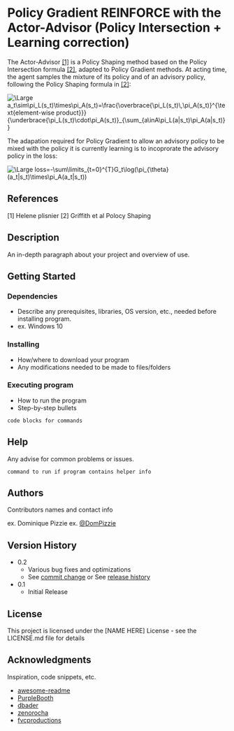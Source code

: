 # Policy Gradient REINFORCE with the Actor-Advisor (Policy Intersection + Learning correction)

The Actor-Advisor [[1]](#1) is a Policy Shaping method based on the Policy Intersection formula [[2]](#2), adapted to Policy Gradient methods. At acting time, the agent samples the mixture of its policy and of an advisory policy, following the Policy Shaping formula in [[2]](#2):

<img src="https://latex.codecogs.com/svg.latex?\Large&space;a_t\sim\pi_L(s_t)\times\pi_A(s_t)=\frac{\overbrace{\pi_L(s_t)\,\pi_A(s_t)}^{\text{element-wise product}}}{\underbrace{\pi_L(s_t)\cdot\pi_A(s_t)}_{\sum_{a\inA\pi_L(a|s_t)\pi_A(a|s_t)}}" title="\Large a_t\sim\pi_L(s_t)\times\pi_A(s_t)=\frac{\overbrace{\pi_L(s_t)\,\pi_A(s_t)}^{\text{element-wise product}}}{\underbrace{\pi_L(s_t)\cdot\pi_A(s_t)}_{\sum_{a\inA\pi_L(a|s_t)\pi_A(a|s_t)}}" />

The adapation required for Policy Gradient to allow an advisory policy to be mixed with the policy it is currently learning is to incoprorate the advisory policy in the loss:

<img src="https://latex.codecogs.com/svg.latex?\Large&space;loss=-\sum\limits_{t=0}^{T}G_t\log(\pi_{\theta}(a_t|s_t)\times\pi_A(a_t|s_t))" title="\Large loss=-\sum\limits_{t=0}^{T}G_t\log(\pi_{\theta}(a_t|s_t)\times\pi_A(a_t|s_t))" />

## References
<a id="1">[1]</a>
Helene plisnier
<a id="2">[2]</a>
Griffith et al Polocy Shaping

## Description

An in-depth paragraph about your project and overview of use.

## Getting Started

### Dependencies

* Describe any prerequisites, libraries, OS version, etc., needed before installing program.
* ex. Windows 10

### Installing

* How/where to download your program
* Any modifications needed to be made to files/folders

### Executing program

* How to run the program
* Step-by-step bullets
```
code blocks for commands
```

## Help

Any advise for common problems or issues.
```
command to run if program contains helper info
```

## Authors

Contributors names and contact info

ex. Dominique Pizzie
ex. [@DomPizzie](https://twitter.com/dompizzie)

## Version History

* 0.2
    * Various bug fixes and optimizations
    * See [commit change]() or See [release history]()
* 0.1
    * Initial Release

## License

This project is licensed under the [NAME HERE] License - see the LICENSE.md file for details

## Acknowledgments

Inspiration, code snippets, etc.
* [awesome-readme](https://github.com/matiassingers/awesome-readme)
* [PurpleBooth](https://gist.github.com/PurpleBooth/109311bb0361f32d87a2)
* [dbader](https://github.com/dbader/readme-template)
* [zenorocha](https://gist.github.com/zenorocha/4526327)
* [fvcproductions](https://gist.github.com/fvcproductions/1bfc2d4aecb01a834b46)
